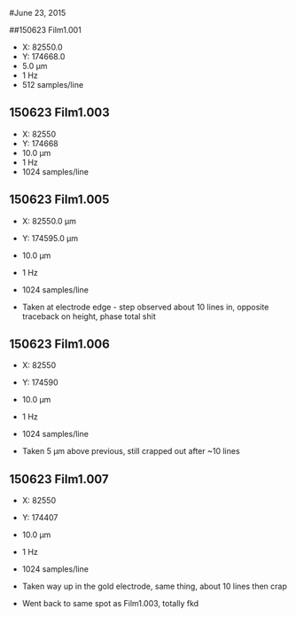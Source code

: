 #June 23, 2015

##150623 Film1.001
* X: 82550.0
* Y: 174668.0
* 5.0 µm
* 1 Hz
* 512 samples/line

## 150623 Film1.003
* X: 82550
* Y: 174668
* 10.0 µm
* 1 Hz
* 1024 samples/line

## 150623 Film1.005
* X: 82550.0 µm
* Y: 174595.0 µm
* 10.0 µm
* 1 Hz
* 1024 samples/line

* Taken at electrode edge - step observed about 10 lines in, opposite traceback on height, phase total shit

## 150623 Film1.006
* X: 82550
* Y: 174590
* 10.0 µm
* 1 Hz
* 1024 samples/line

* Taken 5 µm above previous, still crapped out after ~10 lines

## 150623 Film1.007
* X: 82550
* Y: 174407
* 10.0 µm
* 1 Hz
* 1024 samples/line

* Taken way up in the gold electrode, same thing, about 10 lines then crap

* Went back to same spot as Film1.003, totally fkd



